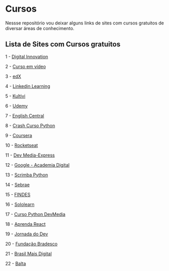 # Cursos

<p>Nessse repositório vou deixar alguns links de sites com cursos gratuitos de diversar áreas de conhecimento.</p>

## Lista de Sites com Cursos gratuitos
 
<p>1 - <a href="https://web.digitalinnovation.one/home" target="_blank">Digital Innovation</a></p>
<p>2 - <a href="https://www.cursoemvideo.com/novo/login/" target="_blank">Curso em vídeo</a> <p>
<p>3 - <a href="https://www.edx.org" target="_blank">edX </a> <p>
<p>4 - <a href="https://www.linkedin.com/learning/me?trk=nav_neptune_learning" target="_blank">Linkedin Learning</a> <p>
<p>5 - <a href="https://kultivi.com/" target="_blank">Kultivi</a><p>
<p>6 - <a href="https://www.udemy.com" target="_blank">Udemy</a><p>
<p>7 - <a href="https://pt.englishcentral.com/browse/videos" target="_blank">English Central</a><p>
<p>8 - <a href="https://geracaoanalitica.com.br/crash-curso-python?utm_source=leadlovers&utm_medium=email&utm_campaign=%5BFunil%20Inicial%5D%20&utm_content=Seu%20Curso%20Grtis" target="_blank">Crash Curso Python</a><p>
<p>9 - <a href="https://www.coursera.org" target="_blank">Coursera</a><p>
<p>10 - <a href="https://rocketseat.com.br/starter" target="_blank">Rocketseat</a><p>
<p>11 - <a href="https://www.devmedia.com.br/curso/primeiros-passos-com-express/1907" target="_blank">Dev Media-Express</a><p>
<p>12 - <a href="https://learndigital.withgoogle.com/ateliedigital/courses" target="_blank">Google - Academia
            Digital</a><p>
<p>13 - <a href="https://scrimba.com/g/gpython" target="_blank">Scrimba Python</a><p>
<p>14 - <a href="https://www.sebrae.com.br/sites/PortalSebrae" target="_blank">Sebrae</a><p>
<p>15 - <a href="https://eadsenaies.com.br/#" target="_blank">FINDES</a><p>
<p>16 -  <a href="https://www.sololearn.com" target="_blank">Sololearn</a><p>
<p>17 - <a href="https://www.devmedia.com.br/python/" target="_blank">Curso Python DevMedia</a><p>
<p>18 - <a href="https://www.aprendareact.com.br/cursos/iniciando-em-react#" target="_blank">Aprenda React</a><p>
<p>19 - <a href="https://jornadadodev.com.br" target="_blank">Jornada do Dev</a><p>
<p>20 - <a href=" https://www.ev.org.br/" target="_blank">Fundação Bradesco</a><p>
<p>21 - <a href="http://www.brasilmaisdigital.org.br/index.php/pt-br/" target="_blank">Brasil Mais Digital</a><p>
<p>22 - <a href="https://balta.io" target="_blank">Balta</a><p>

